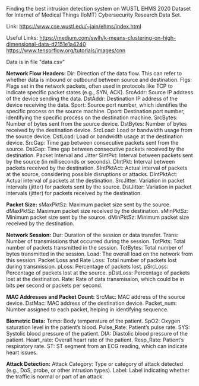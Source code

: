 Finding the best intrusion detection system on WUSTL EHMS 2020 Dataset for Internet of Medical Things (IoMT) Cybersecurity Research Data Set.

Link: https://www.cse.wustl.edu/~jain/ehms/index.html

Useful Links:
https://medium.com/swlh/k-means-clustering-on-high-dimensional-data-d2151e1a4240
https://www.tensorflow.org/tutorials/images/cnn

Data is in file "data.csv" 

**Network Flow Headers:**
Dir: Direction of the data flow. This can refer to whether data is inbound or outbound between source and destination.
Flgs: Flags set in the network packets, often used in protocols like TCP to indicate specific packet states (e.g., SYN, ACK).
SrcAddr: Source IP address of the device sending the data.
DstAddr: Destination IP address of the device receiving the data.
Sport: Source port number, which identifies the specific process on the source machine.
Dport: Destination port number, identifying the specific process on the destination machine.
SrcBytes: Number of bytes sent from the source device.
DstBytes: Number of bytes received by the destination device.
SrcLoad: Load or bandwidth usage from the source device.
DstLoad: Load or bandwidth usage at the destination device.
SrcGap: Time gap between consecutive packets sent from the source.
DstGap: Time gap between consecutive packets received by the destination.
Packet Interval and Jitter
SIntPkt: Interval between packets sent by the source (in milliseconds or seconds).
DIntPkt: Interval between packets received by the destination.
SIntPktAct: Actual interval of packets at the source, considering possible disruptions or attacks.
DIntPktAct: Actual interval of packets at the destination.
SrcJitter: Variation in packet intervals (jitter) for packets sent by the source.
DstJitter: Variation in packet intervals (jitter) for packets received by the destination.

**Packet Size:**
sMaxPktSz: Maximum packet size sent by the source.
dMaxPktSz: Maximum packet size received by the destination.
sMinPktSz: Minimum packet size sent by the source.
dMinPktSz: Minimum packet size received by the destination.

**Network Session:**
Dur: Duration of the session or data transfer.
Trans: Number of transmissions that occurred during the session.
TotPkts: Total number of packets transmitted in the session.
TotBytes: Total number of bytes transmitted in the session.
Load: The overall load on the network from this session.
Packet Loss and Rate
Loss: Total number of packets lost during transmission.
pLoss: Percentage of packets lost.
pSrcLoss: Percentage of packets lost at the source.
pDstLoss: Percentage of packets lost at the destination.
Rate: Rate of data transmission, which could be in bits per second or packets per second.

**MAC Addresses and Packet Count:**
SrcMac: MAC address of the source device.
DstMac: MAC address of the destination device.
Packet_num: Number assigned to each packet, helping in identifying sequence.

**Biometric Data:**
Temp: Body temperature of the patient.
SpO2: Oxygen saturation level in the patient’s blood.
Pulse_Rate: Patient’s pulse rate.
SYS: Systolic blood pressure of the patient.
DIA: Diastolic blood pressure of the patient.
Heart_rate: Overall heart rate of the patient.
Resp_Rate: Patient’s respiratory rate.
ST: ST segment from an ECG reading, which can indicate heart issues.

**Attack Detection:**
Attack Category: Type or category of attack detected (e.g., DoS, probe, or other intrusion types).
Label: Label indicating whether the traffic is normal or part of an attack.

